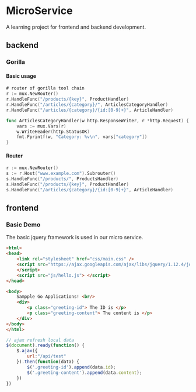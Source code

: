 # MicroService
A learning project for frontend and backend development.

## backend

### Gorilla

#### Basic usage

```go
# router of gorilla tool chain
r := mux.NewRouter()
r.HandleFunc("/products/{key}", ProductHandler)
r.HandleFunc("/articles/{category}/", ArticlesCategoryHandler)
r.HandleFunc("/articles/{category}/{id:[0-9]+}", ArticleHandler)

func ArticlesCategoryHandler(w http.ResponseWriter, r *http.Request) {
	vars := mux.Vars(r)
	w.WriteHeader(http.StatusOK)
	fmt.Fprintf(w, "Category: %v\n", vars["category"])
}
```

#### Router
```go
r := mux.NewRouter()
s := r.Host("www.example.com").Subrouter()
s.HandleFunc("/products/", ProductsHandler)
s.HandleFunc("/products/{key}", ProductHandler)
s.HandleFunc("/articles/{category}/{id:[0-9]+}", ArticleHandler)

```

## frontend

### Basic Demo

The basic jquery framework is used in our micro service. 

```html
<html>
<head>
    <link rel="stylesheet" href="css/main.css" />
    <script src="https://ajax.googleapis.com/ajax/libs/jquery/1.12.4/jquery.min.js">
    </script>
    <script src="js/hello.js"> </script>
</head>

<body>
    Sampple Go Applications! <br/>
    <div>
        <p class="greeting-id"> The ID is </p>
        <p class="greeting-content"> The content is </p>
    </div>
</body>
</html>
```


```js
// ajax refresh local data
$(document).ready(function() {
    $.ajax({
        url:"/api/test"
    }).then(function(data) {
        $('.greeting-id').append(data.id);
        $('.greeting-content').append(data.content);
    })
})
```